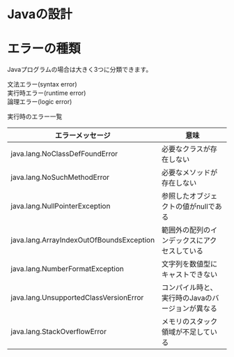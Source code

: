 # Javaの設計

# エラーの種類
Javaプログラムの場合は大きく3つに分類できます。

文法エラー(syntax error)    
実行時エラー(runtime error)   
論理エラー(logic error)   

実行時のエラー一覧

エラーメッセージ|意味|
--- | --- |
java.lang.NoClassDefFoundError |	必要なクラスが存在しない
java.lang.NoSuchMethodError |	必要なメソッドが存在しない
java.lang.NullPointerException |	参照したオブジェクトの値がnullである
java.lang.ArrayIndexOutOfBoundsException | 範囲外の配列のインデックスにアクセスしている
java.lang.NumberFormatException | 文字列を数値型にキャストできない
java.lang.UnsupportedClassVersionError | コンパイル時と、実行時のJavaのバージョンが異なる
java.lang.StackOverflowError| メモリのスタック領域が不足している
